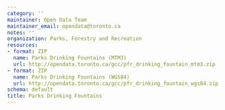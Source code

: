 ```yaml
---
category: ''
maintainer: Open Data Team
maintainer_email: opendata@toronto.ca
notes: ''
organization: Parks, Forestry and Recreation
resources:
- format: ZIP
  name: Parks Drinking Fountains (MTM3)
  url: http://opendata.toronto.ca/gcc/pfr_drinking_fountain_mtm3.zip
- format: ZIP
  name: Parks Drinking Fountains (WGS84)
  url: http://opendata.toronto.ca/gcc/pfr_drinking_fountain_wgs84.zip
schema: default
title: Parks Drinking Fountains
---
```

